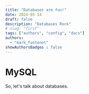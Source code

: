 ```yaml
---
title: "Databases are fun!"
date: 2024-05-14
draft: false
description: "Databases Rock"
# slug: "first"
tags: ["authors", "config", "docs"]
authors:
  - "mark_fontenot"
showAuthorsBadges : false
---
```


# MySQL

So, let's talk about databases. 




